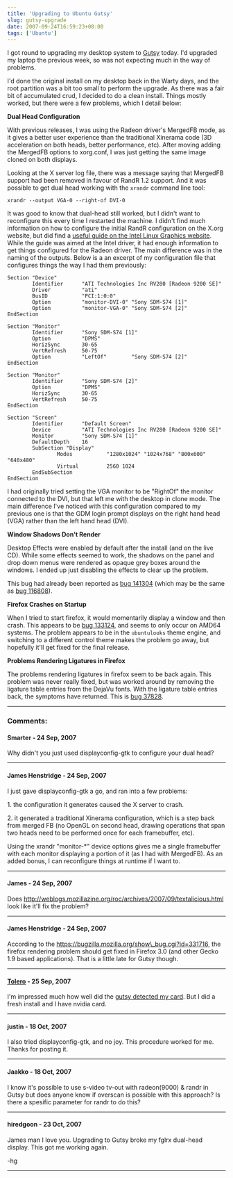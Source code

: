 ```yaml
---
title: 'Upgrading to Ubuntu Gutsy'
slug: gutsy-upgrade
date: 2007-09-24T16:59:23+08:00
tags: ['Ubuntu']
---
```


I got round to upgrading my desktop system to
[Gutsy](https://wiki.ubuntu.com/GutsyGibbon) today. I\'d upgraded my
laptop the previous week, so was not expecting much in the way of
problems.

I\'d done the original install on my desktop back in the Warty days, and
the root partition was a bit too small to perform the upgrade. As there
was a fair bit of accumulated crud, I decided to do a clean install.
Things mostly worked, but there were a few problems, which I detail
below:

**Dual Head Configuration**

With previous releases, I was using the Radeon driver\'s MergedFB mode,
as it gives a better user experience than the traditional Xinerama code
(3D acceleration on both heads, better performance, etc). After moving
adding the MergedFB options to xorg.conf, I was just getting the same
image cloned on both displays.

Looking at the X server log file, there was a message saying that
MergedFB support had been removed in favour of RandR 1.2 support. And it
was possible to get dual head working with the `xrandr` command line
tool:

    xrandr --output VGA-0 --right-of DVI-0

It was good to know that dual-head still worked, but I didn\'t want to
reconfigure this every time I restarted the machine. I didn\'t find much
information on how to configure the initial RandR configuration on the
X.org website, but did find a [useful guide on the Intel Linux Graphics
website](http://www.intellinuxgraphics.org/dualhead.html "How to setup Dual Head for Intel Graphics with RandR 1.2").
While the guide was aimed at the Intel driver, it had enough information
to get things configured for the Radeon driver. The main difference was
in the naming of the outputs. Below is a an excerpt of my configuration
file that configures things the way I had them previously:

    Section "Device"
            Identifier      "ATI Technologies Inc RV280 [Radeon 9200 SE]"
            Driver          "ati"
            BusID           "PCI:1:0:0"
            Option          "monitor-DVI-0" "Sony SDM-S74 [1]"
            Option          "monitor-VGA-0" "Sony SDM-S74 [2]"
    EndSection

    Section "Monitor"
            Identifier      "Sony SDM-S74 [1]"
            Option          "DPMS"
            HorizSync       30-65
            VertRefresh     50-75
            Option          "LeftOf"        "Sony SDM-S74 [2]"
    EndSection

    Section "Monitor"
            Identifier      "Sony SDM-S74 [2]"
            Option          "DPMS"
            HorizSync       30-65
            VertRefresh     50-75
    EndSection

    Section "Screen"
            Identifier      "Default Screen"
            Device          "ATI Technologies Inc RV280 [Radeon 9200 SE]"
            Monitor         "Sony SDM-S74 [1]"
            DefaultDepth    16
            SubSection "Display"
                    Modes           "1280x1024" "1024x768" "800x600" "640x480"
                    Virtual         2560 1024
            EndSubSection
    EndSection

I had originally tried setting the VGA monitor to be \"RightOf\" the
monitor connected to the DVI, but that left me with the desktop in clone
mode. The main difference I\'ve noticed with this configuration compared
to my previous one is that the GDM login prompt displays on the right
hand head (VGA) rather than the left hand head (DVI).

**Window Shadows Don\'t Render**

Desktop Effects were enabled by default after the install (and on the
live CD). While some effects seemed to work, the shadows on the panel
and drop down menus were rendered as opaque grey boxes around the
windows. I ended up just disabling the effects to clear up the problem.

This bug had already been reported as [bug
141304](https://bugs.launchpad.net/ubuntu/+source/xserver-xorg-video-ati/+bug/141304 "White boxes instead of shadows on ATI 9600 (radeon driver)")
(which may be the same as [bug
116808](https://bugs.launchpad.net/ubuntu/+source/xserver-xorg-video-intel/+bug/116808 "White boxes instead of shadows on Intel 945 (-intel driver)")).

**Firefox Crashes on Startup**

When I tried to start firefox, it would momentarily display a window and
then crash. This appears to be [bug
133124](https://bugs.launchpad.net/ubuntu/+source/firefox/+bug/133124 "MASTER [GUTSY] firefox crashed [@pixman_compositeGeneral] [@_cairo_pixman_composite] [@_cairo_image_surface_composite] from libcairo"),
and seems to only occur on AMD64 systems. The problem appears to be in
the `ubuntulooks` theme engine, and switching to a different control
theme makes the problem go away, but hopefully it\'ll get fixed for the
final release.

**Problems Rendering Ligatures in Firefox**

The problems rendering ligatures in firefox seem to be back again. This
problem was never really fixed, but was worked around by removing the
ligature table entries from the DejaVu fonts. With the ligature table
entries back, the symptoms have returned. This is [bug
37828](https://bugs.launchpad.net/ubuntu/+source/firefox/+bug/37828 "Text rendered incorrectly in presence of ligatures and justified text").

---
### Comments:
#### Smarter - <time datetime="2007-09-24 18:29:38">24 Sep, 2007</time>

Why didn\'t you just used displayconfig-gtk to configure your dual head?

---
#### James Henstridge - <time datetime="2007-09-24 19:24:09">24 Sep, 2007</time>

I just gave displayconfig-gtk a go, and ran into a few problems:

1\. the configuration it generates caused the X server to crash.

2\. it generated a traditional Xinerama configuration, which is a step
back from merged FB (no OpenGL on second head, drawing operations that
span two heads need to be performed once for each framebuffer, etc).

Using the xrandr \"monitor-\*\" device options gives me a single
framebuffer with each monitor displaying a portion of it (as I had with
MergedFB). As an added bonus, I can reconfigure things at runtime if I
want to.

---
#### James - <time datetime="2007-09-24 22:32:57">24 Sep, 2007</time>

Does
http://weblogs.mozillazine.org/roc/archives/2007/09/textalicious.html
look like it\'ll fix the problem?

---
#### James Henstridge - <time datetime="2007-09-24 23:34:23">24 Sep, 2007</time>

According to the https://bugzilla.mozilla.org/show\_bug.cgi?id=331716,
the firefox rendering problem should get fixed in Firefox 3.0 (and other
Gecko 1.9 based applications). That is a little late for Gutsy though.

---
#### [Tolero](http://tolero.org) - <time datetime="2007-09-25 17:13:58">25 Sep, 2007</time>

I\'m impressed much how well did the [gutsy detected my
card](http://tech.tolero.org/blog/en/linux/review-ubuntu-710-gutsy-features-changes).
But I did a fresh install and I have nvidia card.

---
#### justin - <time datetime="2007-10-18 01:11:22">18 Oct, 2007</time>

I also tried displayconfig-gtk, and no joy. This procedure worked for
me. Thanks for posting it.

---
#### Jaakko - <time datetime="2007-10-18 20:06:47">18 Oct, 2007</time>

I know it\'s possible to use s-video tv-out with radeon(9000) & randr in
Gutsy but does anyone know if overscan is possible with this approach?
Is there a spesific parameter for randr to do this?

---
#### hiredgoon - <time datetime="2007-10-23 08:40:18">23 Oct, 2007</time>

James man I love you. Upgrading to Gutsy broke my fglrx dual-head
display. This got me working again.

-hg

---
